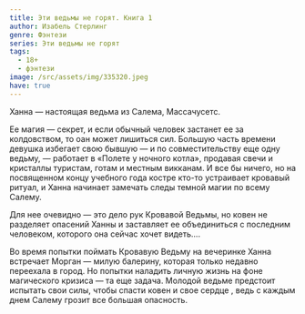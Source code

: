 ```yaml
---
title: Эти ведьмы не горят. Книга 1
author: Изабель Стерлинг
genre: Фэнтези
series: Эти ведьмы не горят
tags:
  - 18+
  - фэнтези
image: /src/assets/img/335320.jpeg
have: true
---
```

Ханна — настоящая ведьма из Салема, Массачусетс.

Ее магия — секрет, и если обычный человек застанет ее за колдовством, то оан может лишиться сил. Большую часть времени девушка избегает свою бывшую — и по совместительству еще одну ведьму, — работает в «Полете у ночного котла», продавая свечи и кристаллы туристам, готам и местным викканам. И все бы ничего, но на посвященном концу учебного года костре кто-то устраивает кровавый ритуал, и Ханна начинает замечать следы темной магии по всему Салему.

Для нее очевидно — это дело рук Кровавой Ведьмы, но ковен не разделяет опасений Ханны и заставляет ее объединиться с последним человеком, которого она сейчас хочет видеть....

Во время попытки поймать Кровавую Ведьму на вечеринке Ханна встречает Морган — милую балерину, которая только недавно переехала в город. Но попытки наладить личную жизнь на фоне магического кризиса — та еще задача. Молодой ведьме предстоит испытать свои силы, чтобы спасти ковен и свое сердце , ведь с каждым днем Салему грозит все большая опасность.
